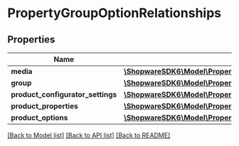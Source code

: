# PropertyGroupOptionRelationships

## Properties
Name | Type | Description | Notes
------------ | ------------- | ------------- | -------------
**media** | [**\ShopwareSDK6\Model\PropertyGroupOptionRelationshipsMedia**](PropertyGroupOptionRelationshipsMedia.md) |  | [optional] 
**group** | [**\ShopwareSDK6\Model\PropertyGroupOptionRelationshipsGroup**](PropertyGroupOptionRelationshipsGroup.md) |  | [optional] 
**product_configurator_settings** | [**\ShopwareSDK6\Model\PropertyGroupOptionRelationshipsProductConfiguratorSettings**](PropertyGroupOptionRelationshipsProductConfiguratorSettings.md) |  | [optional] 
**product_properties** | [**\ShopwareSDK6\Model\PropertyGroupOptionRelationshipsProductProperties**](PropertyGroupOptionRelationshipsProductProperties.md) |  | [optional] 
**product_options** | [**\ShopwareSDK6\Model\PropertyGroupOptionRelationshipsProductOptions**](PropertyGroupOptionRelationshipsProductOptions.md) |  | [optional] 

[[Back to Model list]](../../README.md#documentation-for-models) [[Back to API list]](../../README.md#documentation-for-api-endpoints) [[Back to README]](../../README.md)

